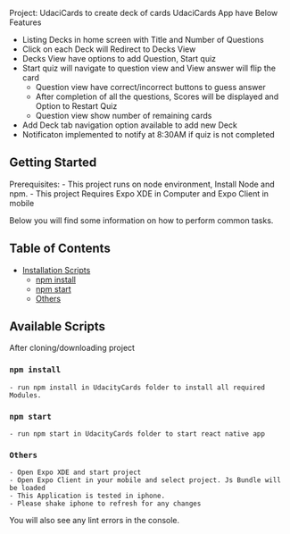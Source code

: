 Project: UdaciCards to create deck of cards
UdaciCards App have Below Features
  - Listing Decks in home screen with Title and Number of Questions
  - Click on each Deck will Redirect to Decks View
  - Decks View have options to add Question, Start quiz
  - Start quiz will navigate to question view and View answer will flip the card
    - Question view have correct/incorrect buttons to guess answer
    - After completion of all the questions, Scores will be displayed and Option to Restart Quiz
    - Question view show number of remaining cards
  - Add Deck tab navigation option available to add new Deck
  - Notificaton implemented to notify at 8:30AM if quiz is not completed

## Getting Started
   Prerequisites:
    - This project runs on node environment, Install Node and npm.
    - This project Requires Expo XDE in Computer and Expo Client in mobile

Below you will find some information on how to perform common tasks.<br>
## Table of Contents
- [Installation Scripts](#available-scripts)
  - [npm install](#npm-install)
  - [npm start](#npm-start)
  - [Others](#Others)
## Available Scripts
After cloning/downloading project

### `npm install`
    - run npm install in UdacityCards folder to install all required Modules.
### `npm start`
    - run npm start in UdacityCards folder to start react native app
### `Others`    
    - Open Expo XDE and start project
    - Open Expo Client in your mobile and select project. Js Bundle will be loaded
    - This Application is tested in iphone.
    - Please shake iphone to refresh for any changes

You will also see any lint errors in the console.
